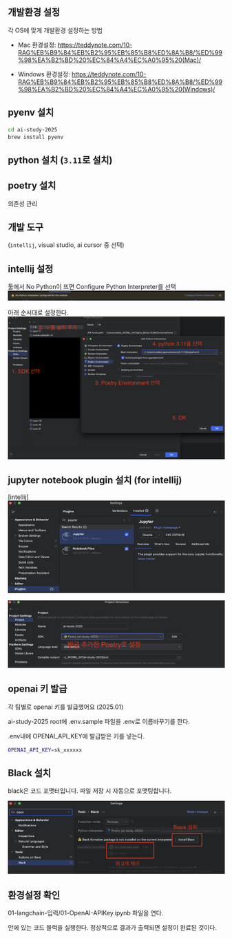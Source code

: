 ## 개발환경 설정
각 OS에 맞게 개발환경 설정하는 방법

- Mac 환경설정: https://teddynote.com/10-RAG%EB%B9%84%EB%B2%95%EB%85%B8%ED%8A%B8/%ED%99%98%EA%B2%BD%20%EC%84%A4%EC%A0%95%20(Mac)/

- Windows 환경설정: https://teddynote.com/10-RAG%EB%B9%84%EB%B2%95%EB%85%B8%ED%8A%B8/%ED%99%98%EA%B2%BD%20%EC%84%A4%EC%A0%95%20(Windows)/


## pyenv 설치
```bash
cd ai-study-2025
brew install pyenv
```

## python 설치 (`3.11`로 설치)

## poetry 설치
의존성 관리

## 개발 도구 
(`intellij`, visual studio, ai cursor 중 선택)


## intellij 설정
툴에서 No Python이 뜨면 Configure Python Interpreter를 선택
![](attachments/Pasted%20image%2020250214080507.png)


아래 순서대로 설정한다.
![](attachments/Pasted%20image%2020250214082135.png)

## jupyter notebook plugin 설치 (for intellij)

[intellij]
![](attachments/Pasted%20image%2020250214072143.png)

![](attachments/Pasted%20image%2020250214082256.png)

## openai 키 발급

각 팀별로 openai 키를 발급했어요 (2025.01)

ai-study-2025 root에 .env.sample 파일을 .env로 이름바꾸기를 한다.

.env내에 OPENAI_API_KEY에 발급받은 키를 넣는다.


```bash
OPENAI_API_KEY=sk_xxxxxx
```

## Black 설치

black은 코드 포맷터입니다. 파일 저장 시 자동으로 포맷팅합니다.

![](attachments/Pasted%20image%2020250220130053.png)


## 환경설정 확인

01-langchain-입력/01-OpenAI-APIKey.ipynb 파일을 연다.

안에 있는 코드 블럭을 실행한다. 정상적으로 결과가 출력되면 설정이 완료된 것이다.
